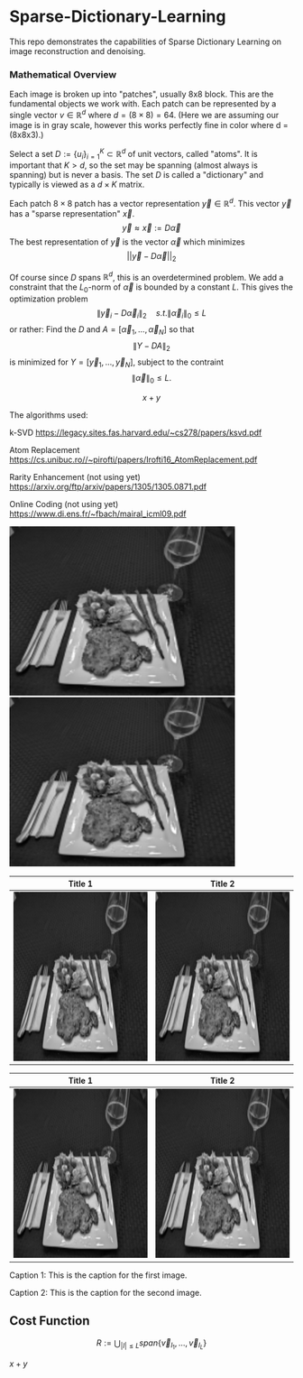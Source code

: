 # Sparse-Dictionary-Learning
 
This repo demonstrates the capabilities of Sparse Dictionary Learning 
on image reconstruction and denoising. 

### Mathematical Overview

Each image is broken up into "patches", usually 8x8 block. 
This are the fundamental objects we work with.
Each patch can be represented by a single vector 
$v\in \mathbb{R}^d$ where $d=(8\times 8)=64$. (Here we are assuming our image is in gray scale, 
however this works perfectly fine in color where d = (8x8x3).)

Select a set $D:=\{ u_i \}_{i=1}^K \subset \mathbb{R}^d$ of unit vectors, called "atoms". 
It is important that $K>d$, so the set may be spanning (almost always is spanning) 
but is never a basis. The set $D$ is called a "dictionary" and typically is viewed 
as a $d\times K$ matrix. 

Each patch $8\times 8$ patch has a vector representation $\vec{y} \in \mathbb{R}^d$. 
This vector $\vec{y}$ has a "sparse representation" $\vec{x}$. 
$$ \vec{y} \approx \vec{x} := D \vec{\alpha}$$
The best representation of $\vec{y}$ is the vector $\vec{\alpha}$ which minimizes
$$ ||\vec{y} - D \vec{\alpha} ||_2$$

Of course since $D$ spans $\mathbb{R}^d$, this is an overdetermined problem. 
We add a constraint that the $L_0$-norm of $\vec{\alpha}$ is bounded by a 
constant $L$. 
This gives the optimization problem 
$$ \|\vec{y}_i - D \vec{\alpha}_i \|_2 \quad s.t. \|\vec{\alpha}_i\|_0\leq L$$
or rather: Find the $D$ and $A=[ \vec{\alpha}_1, \dots, \vec{\alpha}_N ]$ so that 
$$ \| Y - D A \|_2$$ 
is minimized for $Y = [\vec{y}_1, \dots, \vec{y}_N]$,  subject to the contraint
$$ \|\vec{\alpha}\|_0\leq L.$$


$$x+y$$

The algorithms used:

k-SVD
https://legacy.sites.fas.harvard.edu/~cs278/papers/ksvd.pdf

Atom Replacement
https://cs.unibuc.ro//~pirofti/papers/Irofti16_AtomReplacement.pdf

Rarity Enhancement (not using yet)
https://arxiv.org/ftp/arxiv/papers/1305/1305.0871.pdf

Online Coding (not using yet)
https://www.di.ens.fr/~fbach/mairal_icml09.pdf

<img alt="alt text" height="300" src="small_gray_dinner.png" width="400"/>
<img alt="alt text" height="300" src="small_gray_dinner.png" width="400"/>

| Title 1 | Title 2 |
|---------|---------|
| <img alt="Caption 1" height="300" src="small_gray_dinner.png" width="400"/> | <img alt="Caption 2" height="300" src="small_gray_dinner.png" width="400"/> |

| Title 1 | Title 2                                     |
|---------|---------------------------------------------|
| <img alt="Caption 1" height="300" src="small_gray_dinner.png" width="400"/> | <img alt="Caption 2" height="300" src="small_gray_dinner.png" width="400"/> |

Caption 1: This is the caption for the first image.

Caption 2: This is the caption for the second image.


## Cost Function
$$R := \bigcup_{|I|\leq L} span\{\vec{v}_{I_1}, \dots, \vec{v}_{I_L}\}$$

$x+y$


